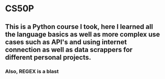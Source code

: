 # CS50P
## This is a Python course I took, here I learned all the language basics as well as more complex use cases such as API's and using internet connection as well as data scrappers for different personal projects.
### Also, REGEX is a blast


